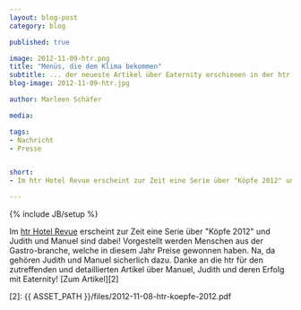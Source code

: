 ```yaml
---
layout: blog-post
category: blog

published: true

image: 2012-11-09-htr.png
title: "Menüs, die dem Klima bekommen"
subtitle: ... der neueste Artikel über Eaternity erschienen in der htr Hotel Revue
blog-image: 2012-11-09-htr.jpg

author: Marleen Schäfer

media: 

tags:
- Nachricht
- Presse


short:
- Im htr Hotel Revue erscheint zur Zeit eine Serie über "Köpfe 2012" und Judith und Manuel sind dabei!

---
```



{% include JB/setup %}


Im [htr Hotel Revue][1] erscheint zur Zeit eine Serie über "Köpfe 2012" und Judith und Manuel sind dabei! Vorgestellt werden Menschen aus der Gastro-branche, welche in diesem Jahr Preise gewonnen haben. 
Na, da gehören Judith und Manuel sicherlich dazu. Danke an die htr für den zutreffenden und detaillierten Artikel über Manuel, Judith und deren Erfolg mit Eaternity!
[Zum Artikel][2]

[1]: http://www.htr.ch/index.html
[2]: {{ ASSET_PATH }}/files/2012-11-08-htr-koepfe-2012.pdf